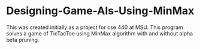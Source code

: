 # Designing-Game-AIs-Using-MinMax
This was created initially as a project for cse 440 at MSU.
This program solves a game of TicTacToe using MinMax algorithm with and without alpha beta pruning.

